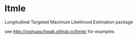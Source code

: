 ltmle
=====

Longitudinal Targeted Maximum Likelihood Estimation package

see http://joshuaschwab.github.io/ltmle/ for examples
